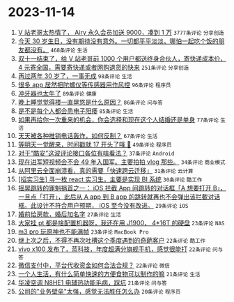 # 2023-11-14

1. [V 站老哥太热情了， Airy 永久会员加送 9000，凑到 1 万](https://www.v2ex.com/t/991748) `3777条评论` `分享创造`
1. [今天 30 岁生日，没有期待没有意外。一切都平平淡淡。哪怕一起吃个饭的朋友都没有。](https://www.v2ex.com/t/991712) `468条评论` `生活`
1. [双十一结束了，给 V 站老哥前 1000 个用户都送终身合伙人，寄快递成本价， 4 元寄全国，需要寄快递或者网购退货的快来](https://www.v2ex.com/t/991755) `251条评论` `分享创造`
1. [再过两年 30 岁了，一事无成](https://www.v2ex.com/t/991743) `98条评论` `生活`
1. [很多 app 居然把陀螺仪等传感器用作风控](https://www.v2ex.com/t/991663) `96条评论` `程序员`
1. [冲牙器也太牛了](https://www.v2ex.com/t/991674) `89条评论` `健康`
1. [晚上睡觉觉得楼一直晃悠是什么原因？](https://www.v2ex.com/t/991691) `86条评论` `问与答`
1. [是不是每个人都会患电子阳痿](https://www.v2ex.com/t/991713) `85条评论` `生活`
1. [如果再给你一次重来的机会，你会选择和现在这个人结婚还是单身](https://www.v2ex.com/t/991704) `77条评论` `生活`
1. [天天被各种推销电话轰炸，如何反制？](https://www.v2ex.com/t/991734) `67条评论` `生活`
1. [等明天一觉醒来，时间戳就 17 开头了哦 🥰](https://www.v2ex.com/t/991933) `49条评论` `程序员`
1. [对于“酷安”这波评论接口各位有啥看法？](https://www.v2ex.com/t/991880) `37条评论` `Android`
1. [现在进军短视频会不会 49 年入国军。主要拍拍 vlog 那些。](https://www.v2ex.com/t/991670) `34条评论` `商业模式`
1. [从阿里云全面崩溃看，真的需要「快速跨云迁移」](https://www.v2ex.com/t/991920) `31条评论` `云计算`
1. [[招实习生] 寻一枚 react 实习生，主要是实现 BI 系统](https://www.v2ex.com/t/991724) `30条评论` `酷工作`
1. [摇晃跳转的罪魁祸首之一： iOS 拦截 App 间跳转的对话框「A 想要打开 B」，一旦点「打开」，此后从 A app 到 B app 的跳转就再也不会弹出该拦截对话框。此设计不符合用户预期， iOS 至今没有改进。](https://www.v2ex.com/t/991766) `29条评论` `iOS`
1. [婚前给房款，婚后加名字](https://www.v2ex.com/t/991787) `27条评论` `生活`
1. [大家挂 pt 都是啥配置机器呀，我还在用 J1900， 4*16T 的硬盘](https://www.v2ex.com/t/991777) `23条评论` `NAS`
1. [m3 pro 玩原神也不能满帧](https://www.v2ex.com/t/991685) `23条评论` `MacBook Pro`
1. [继上次之后，不得不再次吐槽这个季度遇到的奇葩客户](https://www.v2ex.com/t/991824) `22条评论` `酷工作`
1. [vivo x100 发布了，蓝科技，年度超满分旗舰手机，感觉很能打](https://www.v2ex.com/t/991764) `22条评论` `问与答`
1. [微信支付中，平台代收资金如何合法合规？](https://www.v2ex.com/t/991672) `22条评论` `微信`
1. [一个人生活，有什么简单快速的方便食物可以制作的嘛](https://www.v2ex.com/t/991745) `21条评论` `生活`
1. [华凌空调 N8HE1 电辅热功能毛病，踩坑](https://www.v2ex.com/t/991678) `21条评论` `问与答`
1. [公司的"业务壁垒"太强，感觉无法胜任怎么办](https://www.v2ex.com/t/991837) `20条评论` `程序员`

